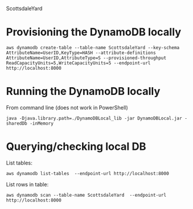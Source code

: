 ScottsdaleYard


# Provisioning the DynamoDB locally #
```aws dynamodb create-table --table-name ScottsdaleYard --key-schema AttributeName=UserID,KeyType=HASH --attribute-definitions AttributeName=UserID,AttributeType=S --provisioned-throughput ReadCapacityUnits=5,WriteCapacityUnits=5 --endpoint-url http://localhost:8000```

# Running the DynamoDB locally #
From command line (does not work in PowerShell)

```java -Djava.library.path=./DynamoDBLocal_lib -jar DynamoDBLocal.jar -sharedDb -inMemory```

# Querying/checking local DB #
List tables:

```aws dynamodb list-tables  --endpoint-url http://localhost:8000```

List rows in table:

```aws dynamodb scan --table-name ScottsdaleYard  --endpoint-url http://localhost:8000```
